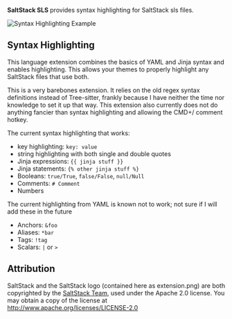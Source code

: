**SaltStack SLS** provides syntax highlighting for SaltStack sls files.

![Syntax Highlighting Example](https://github.com/JamesH33/saltstack-nova/blob/main/SaltStack-SLS.novaextension/example.png?raw=true)

## Syntax Highlighting
This language extension combines the basics of YAML and Jinja syntax and enables highlighting. This allows your themes to properly highlight any SaltStack files that use both.

This is a very barebones extension. It relies on the old regex syntax definitions instead of Tree-sitter, frankly because I have neither the time nor knowledge to set it up that way. This extension also currently does not do anything fancier than syntax highlighting and allowing the CMD+/ comment hotkey. 

The current syntax highlighting that works:
- key highlighting: `key: value`
- string highlighting with both single and double quotes
- Jinja expressions: `{{ jinja stuff }}`
- Jinja statements: `{% other jinja stuff %}`
- Booleans: `true/True`, `false/False`, `null/Null`
- Comments: `# Comment`
- Numbers

The current highlighting from YAML is known not to work; not sure if I will add these in the future
- Anchors: `&foo`
- Aliases: `*bar`
- Tags: `!tag`
- Scalars: `|` or `>`

## Attribution
SaltStack and the SaltStack logo (contained here as extension.png) are both copyrighted by the [SaltStack Team](https://saltproject.io), used under the Apache 2.0 license. You may obtain a copy of the license at http://www.apache.org/licenses/LICENSE-2.0